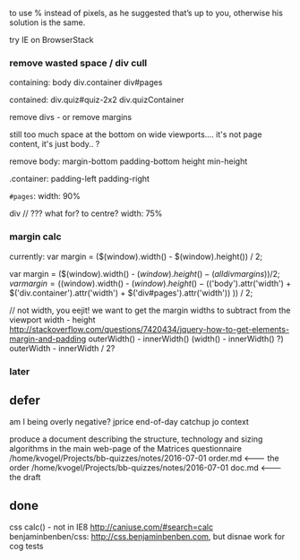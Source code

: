 


to use % instead of pixels, as he suggested that’s up to you, otherwise his solution is the same.

try IE on BrowserStack


### remove wasted space / div cull

containing:
body
div.container
div#pages

contained:
div.quiz#quiz-2x2
div.quizContainer

remove divs - 
or remove margins

still too much space at the bottom on wide viewports....
it's not page content, it's just body.. ?

remove body:
margin-bottom
padding-bottom
height
min-height

.container:
padding-left
padding-right

`#pages`:
width: 90%

div // ??? what for? to centre?
width: 75%

### margin calc

currently: var margin = ($(window).width() - $(window).height()) / 2; 

var margin = ($(window).width() - $(window).height() - (all div margins)) / 2; 
var margin = ($(window).width() - $(window).height() - ($('body').attr('width') + $('div.container').attr('width') + $('div#pages').attr('width'))
)) / 2; 

// not width, you eejit! we want to get the margin widths to subtract from the viewport width - height
http://stackoverflow.com/questions/7420434/jquery-how-to-get-elements-margin-and-padding
outerWidth() - innerWidth()
(width() - innerWidth() ?)
outerWidth - innerWidth / 2?


### later


## defer

am I being overly negative?
jprice end-of-day catchup
jo context

produce a document describing the structure, technology and sizing algorithms in the main web-page of the Matrices questionnaire
/home/kvogel/Projects/bb-quizzes/notes/2016-07-01 order.md <--- the order
/home/kvogel/Projects/bb-quizzes/notes/2016-07-01 doc.md   <--- the draft

## done

css calc() - not in IE8 http://caniuse.com/#search=calc
benjaminbenben/css: http://css.benjaminbenben.com, but disnae work for cog tests